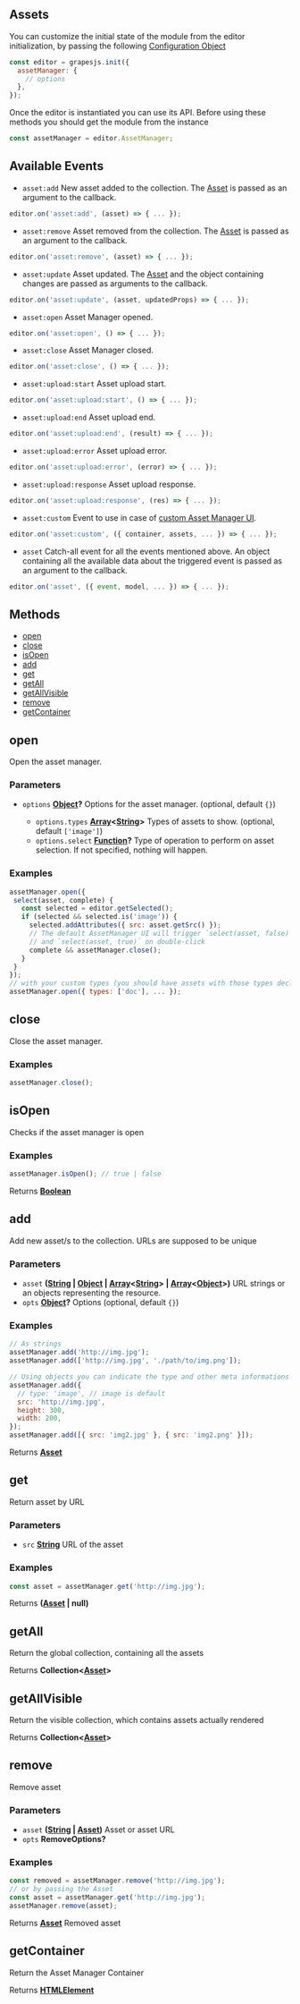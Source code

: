 <!-- Generated by documentation.js. Update this documentation by updating the source code. -->

## Assets

You can customize the initial state of the module from the editor initialization, by passing the following [Configuration Object][1]

```js
const editor = grapesjs.init({
  assetManager: {
    // options
  },
});
```

Once the editor is instantiated you can use its API. Before using these methods you should get the module from the instance

```js
const assetManager = editor.AssetManager;
```

## Available Events

- `asset:add` New asset added to the collection. The [Asset] is passed as an argument to the callback.

```javascript
editor.on('asset:add', (asset) => { ... });
```

- `asset:remove` Asset removed from the collection. The [Asset] is passed as an argument to the callback.

```javascript
editor.on('asset:remove', (asset) => { ... });
```

- `asset:update` Asset updated. The [Asset] and the object containing changes are passed as arguments to the callback.

```javascript
editor.on('asset:update', (asset, updatedProps) => { ... });
```

- `asset:open` Asset Manager opened.

```javascript
editor.on('asset:open', () => { ... });
```

- `asset:close` Asset Manager closed.

```javascript
editor.on('asset:close', () => { ... });
```

- `asset:upload:start` Asset upload start.

```javascript
editor.on('asset:upload:start', () => { ... });
```

- `asset:upload:end` Asset upload end.

```javascript
editor.on('asset:upload:end', (result) => { ... });
```

- `asset:upload:error` Asset upload error.

```javascript
editor.on('asset:upload:error', (error) => { ... });
```

- `asset:upload:response` Asset upload response.

```javascript
editor.on('asset:upload:response', (res) => { ... });
```

- `asset:custom` Event to use in case of [custom Asset Manager UI](https://grapesjs.com/docs/modules/Assets.html#customization).

```javascript
editor.on('asset:custom', ({ container, assets, ... }) => { ... });
```

- `asset` Catch-all event for all the events mentioned above. An object containing all the available data about the triggered event is passed as an argument to the callback.

```javascript
editor.on('asset', ({ event, model, ... }) => { ... });
```

## Methods

- [open][2]
- [close][3]
- [isOpen][4]
- [add][5]
- [get][6]
- [getAll][7]
- [getAllVisible][8]
- [remove][9]
- [getContainer][10]

[Asset]: asset.html

## open

Open the asset manager.

### Parameters

- `options` **[Object][11]?** Options for the asset manager. (optional, default `{}`)

  - `options.types` **[Array][12]<[String][13]>** Types of assets to show. (optional, default `['image']`)
  - `options.select` **[Function][14]?** Type of operation to perform on asset selection. If not specified, nothing will happen.

### Examples

```javascript
assetManager.open({
 select(asset, complete) {
   const selected = editor.getSelected();
   if (selected && selected.is('image')) {
     selected.addAttributes({ src: asset.getSrc() });
     // The default AssetManager UI will trigger `select(asset, false)` on asset click
     // and `select(asset, true)` on double-click
     complete && assetManager.close();
   }
 }
});
// with your custom types (you should have assets with those types declared)
assetManager.open({ types: ['doc'], ... });
```

## close

Close the asset manager.

### Examples

```javascript
assetManager.close();
```

## isOpen

Checks if the asset manager is open

### Examples

```javascript
assetManager.isOpen(); // true | false
```

Returns **[Boolean][15]**&#x20;

## add

Add new asset/s to the collection. URLs are supposed to be unique

### Parameters

- `asset` **([String][13] | [Object][11] | [Array][12]<[String][13]> | [Array][12]<[Object][11]>)** URL strings or an objects representing the resource.
- `opts` **[Object][11]?** Options (optional, default `{}`)

### Examples

```javascript
// As strings
assetManager.add('http://img.jpg');
assetManager.add(['http://img.jpg', './path/to/img.png']);

// Using objects you can indicate the type and other meta informations
assetManager.add({
  // type: 'image',	// image is default
  src: 'http://img.jpg',
  height: 300,
  width: 200,
});
assetManager.add([{ src: 'img2.jpg' }, { src: 'img2.png' }]);
```

Returns **[Asset]**&#x20;

## get

Return asset by URL

### Parameters

- `src` **[String][13]** URL of the asset

### Examples

```javascript
const asset = assetManager.get('http://img.jpg');
```

Returns **([Asset] | null)**&#x20;

## getAll

Return the global collection, containing all the assets

Returns **Collection<[Asset]>**&#x20;

## getAllVisible

Return the visible collection, which contains assets actually rendered

Returns **Collection<[Asset]>**&#x20;

## remove

Remove asset

### Parameters

- `asset` **([String][13] | [Asset])** Asset or asset URL
- `opts` **RemoveOptions?**&#x20;

### Examples

```javascript
const removed = assetManager.remove('http://img.jpg');
// or by passing the Asset
const asset = assetManager.get('http://img.jpg');
assetManager.remove(asset);
```

Returns **[Asset]** Removed asset

## getContainer

Return the Asset Manager Container

Returns **[HTMLElement][16]**&#x20;

[1]: https://github.com/GrapesJS/grapesjs/blob/master/src/asset_manager/config/config.ts
[2]: #open
[3]: #close
[4]: #isopen
[5]: #add
[6]: #get
[7]: #getall
[8]: #getallvisible
[9]: #remove
[10]: #getcontainer
[11]: https://developer.mozilla.org/docs/Web/JavaScript/Reference/Global_Objects/Object
[12]: https://developer.mozilla.org/docs/Web/JavaScript/Reference/Global_Objects/Array
[13]: https://developer.mozilla.org/docs/Web/JavaScript/Reference/Global_Objects/String
[14]: https://developer.mozilla.org/docs/Web/JavaScript/Reference/Statements/function
[15]: https://developer.mozilla.org/docs/Web/JavaScript/Reference/Global_Objects/Boolean
[16]: https://developer.mozilla.org/docs/Web/HTML/Element
